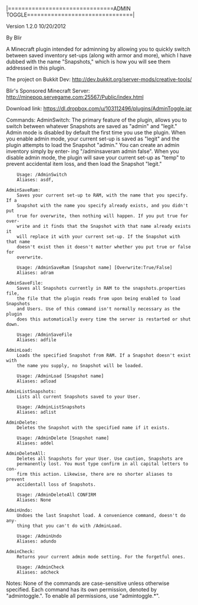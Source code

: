 |===============================ADMIN TOGGLE===============================|

Version 1.2.0 10/20/2012

By Blir

A Minecraft plugin intended for adminning by allowing you to quickly switch
between saved inventory set-ups (along with armor and more), which I have
dubbed with the name "Snapshots," which is how you will see them addressed
in this plugin.

The project on Bukkit Dev: http://dev.bukkit.org/server-mods/creative-tools/

Blir's Sponsored Minecraft Server: http://minepop.servegame.com:25567/Public/index.html

Download link: https://dl.dropbox.com/u/103112496/plugins/AdminToggle.jar

Commands:
    AdminSwitch:
        The primary feature of the plugin, allows you to switch between whatever
        Snapshots are saved as "admin" and "legit." Admin mode is disabled by
        default the first time you use the plugin. When you enable admin mode,
        your current set-up is saved as "legit" and the plugin attempts to load
        the Snapshot "admin." You can create an admin inventory simply by enter-
        ing "/adminsaveram admin false". When you disable admin mode, the plugin
        will save your current set-up as "temp" to prevent accidental item loss,
        and then load the Snapshot "legit."

        Usage: /AdminSwitch
        Aliases: asdf, 

    AdminSaveRam:
        Saves your current set-up to RAM, with the name that you specify. If a
        Snapshot with the name you specify already exists, and you didn't put
        true for overwrite, then nothing will happen. If you put true for over-
        write and it finds that the Snapshot with that name already exists it
        will replace it with your current set-up. If the Snapshot with that name
        doesn't exist then it doesn't matter whether you put true or false for
        overwrite.

        Usage: /AdminSaveRam [Snapshot name] [Overwrite:True/False]
        Aliases: adram

    AdminSaveFile:
        Saves all Snapshots currently in RAM to the snapshots.properties file,
        the file that the plugin reads from upon being enabled to load Snapshots
        and Users. Use of this command isn't normally necessary as the plugin 
        does this automatically every time the server is restarted or shut down.

        Usage: /AdminSaveFile
        Aliases: adfile

    AdminLoad:
        Loads the specified Snapshot from RAM. If a Snapshot doesn't exist with
        the name you supply, no Snapshot will be loaded.

        Usage: /AdminLoad [Snapshot name]
        Aliases: adload

    AdminListSnapshots:
        Lists all current Snapshots saved to your User.

        Usage: /AdminListSnapshots
        Aliases: adlist

    AdminDelete:
        Deletes the Snapshot with the specified name if it exists.

        Usage: /AdminDelete [Snapshot name]
        Aliases: addel

    AdminDeleteAll:
        Deletes all Snapshots for your User. Use caution, Snapshots are
        permanently lost. You must type confirm in all capital letters to con-
        firm this action. Likewise, there are no shorter aliases to prevent
        accidentall loss of Snapshots.

        Usage: /AdminDeleteAll CONFIRM
        Aliases: None

    AdminUndo:
        Undoes the last Snapshot load. A convenience command, doesn't do any-
        thing that you can't do with /AdminLoad.

        Usage: /AdminUndo
        Aliases: adundo

    AdminCheck:
        Returns your current admin mode setting. For the forgetful ones.

        Usage: /AdminCheck
        Aliases: adcheck

Notes: None of the commands are case-sensitive unless otherwise specified. Each
command has its own permission, denoted by "admintoggle.<permissionname>". To
enable all permissions, use "admintoggle.*".